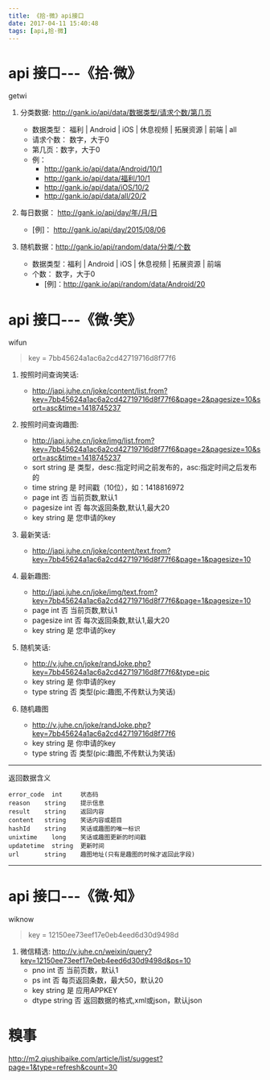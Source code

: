 ```yaml
---
title: 《拾·微》api接口
date: 2017-04-11 15:40:48
tags: [api,拾·微]
---
```


# api 接口---《拾·微》
getwi
1.  分类数据: http://gank.io/api/data/数据类型/请求个数/第几页
     * 数据类型： 福利 | Android | iOS | 休息视频 | 拓展资源 | 前端 | all
     * 请求个数： 数字，大于0
     * 第几页：数字，大于0
     * 例：
         * http://gank.io/api/data/Android/10/1
         * http://gank.io/api/data/福利/10/1
         * http://gank.io/api/data/iOS/10/2
         * http://gank.io/api/data/all/20/2

2. 每日数据： http://gank.io/api/day/年/月/日
     * [例]： http://gank.io/api/day/2015/08/06

3. 随机数据：http://gank.io/api/random/data/分类/个数
     * 数据类型：福利 | Android | iOS | 休息视频 | 拓展资源 | 前端
     * 个数： 数字，大于0
         * [例]：http://gank.io/api/random/data/Android/20    




# api 接口---《微·笑》
    
  wifun  
>key = 7bb45624a1ac6a2cd42719716d8f77f6

1. 按照时间查询笑话: 
    * http://japi.juhe.cn/joke/content/list.from?key=7bb45624a1ac6a2cd42719716d8f77f6&page=2&pagesize=10&sort=asc&time=1418745237
2. 按照时间查询趣图: 
    * http://japi.juhe.cn/joke/img/list.from?key=7bb45624a1ac6a2cd42719716d8f77f6&page=2&pagesize=10&sort=asc&time=1418745237
    *   sort	string	是	类型，desc:指定时间之前发布的，asc:指定时间之后发布的
    *  	time	string	是	时间戳（10位），如：1418816972
    *  	page	int	否	当前页数,默认1
    *  	pagesize	int	否	每次返回条数,默认1,最大20
    *  	key	string	是	您申请的key
3. 最新笑话: 
    * http://japi.juhe.cn/joke/content/text.from?key=7bb45624a1ac6a2cd42719716d8f77f6&page=1&pagesize=10
4. 最新趣图: 
    * http://japi.juhe.cn/joke/img/text.from?key=7bb45624a1ac6a2cd42719716d8f77f6&page=1&pagesize=10
    *  	page	int	否	当前页数,默认1
    *  	pagesize	int	否	每次返回条数,默认1,最大20
    *  	key	string	是	您申请的key
5. 随机笑话: 
    * http://v.juhe.cn/joke/randJoke.php?key=7bb45624a1ac6a2cd42719716d8f77f6&type=pic
    *  	key	string	是	你申请的key
    *   type	string	否	类型(pic:趣图,不传默认为笑话)

6. 随机趣图
    * http://v.juhe.cn/joke/randJoke.php?key=7bb45624a1ac6a2cd42719716d8f77f6
    *  	key	string	是	你申请的key
    *   type	string	否	类型(pic:趣图,不传默认为笑话)
 ---
 返回数据含义
 ```
error_code	int	    状态码
reason	  string	提示信息
result	  string	返回内容
content	  string	笑话内容或题目
hashId	  string	笑话或趣图的唯一标识
unixtime	long	笑话或趣图更新的时间戳
updatetime	string	更新时间
url	      string	趣图地址(只有是趣图的时候才返回此字段)
```

---


# api 接口---《微·知》
wiknow
> key =  12150ee73eef17e0eb4eed6d30d9498d


1. 微信精选: http://v.juhe.cn/weixin/query?key=12150ee73eef17e0eb4eed6d30d9498d&ps=10
    *    pno	int	否	当前页数，默认1
    *  	ps	int	否	每页返回条数，最大50，默认20
    *   key	string	是	应用APPKEY
    *  	dtype	string	否	返回数据的格式,xml或json，默认json
    


# 糗事

http://m2.qiushibaike.com/article/list/suggest?page=1&type=refresh&count=30







